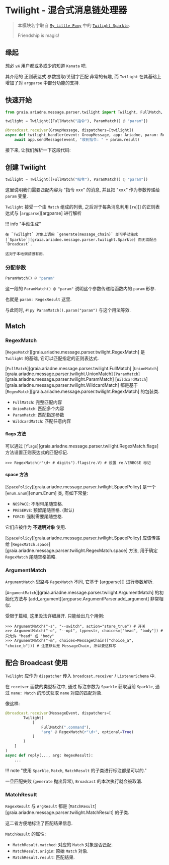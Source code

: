 # Twilight - 混合式消息链处理器

> 本模块名字取自 [`My Little Pony`](https://mlp.fandom.com/wiki/My_Little_Pony_Friendship_is_Magic_Wiki) 中的 [`Twilight Sparkle`](https://mlp.fandom.com/wiki/Twilight_Sparkle).
>
> Friendship is magic!

## 缘起

想必 [`v4`](../../appendix/terms/#v4) 用户都或多或少的知道 `Kanata` 吧.

其介绍的 正则表达式 参数提取/关键字匹配 非常的有趣, 而 `Twilight` 在其基础上增加了对 `argparse` 中部分功能的支持.

## 快速开始

```py
from graia.ariadne.message.parser.twilight import Twilight, FullMatch, ParamMatch, RegexResult

twilight = Twilight([FullMatch("指令"), ParamMatch() @ "param"])

@broadcast.receiver(GroupMessage, dispatchers=[twilight])
async def twilight_handler(event: GroupMessage, app: Ariadne, param: RegexResult):
    await app.sendMessage(event, "收到指令: " + param.result)
```

接下来, 让我们解析一下这段代码:

## 创建 Twilight

```py
twilight = Twilight([FullMatch("指令"), ParamMatch() @ "param"])
```

这里说明我们需要匹配内容为 "指令 xxx" 的消息, 并且把 "xxx" 作为参数传递给 `param` 变量.

`Twilight` 接受一个由 `Match` 组成的列表, 之后对于每条消息利用 [`re`][] 的正则表达式与 [`argparse`][argparse] 进行解析

!!! info "手动生成"

    在 `Twilight` 对象上调用 `generate(message_chain)` 即可手动生成
    [`Sparkle`][graia.ariadne.message.parser.twilight.Sparkle] 而无需配合 `Broadcast`.

    这对于本地调试很有用.
### 分配参数

```python
ParamMatch() @ "param"
```

这一段的 `ParamMatch() @ "param"` 说明这个参数传递给函数内的 `param` 形参.

也就是 `param: RegexResult` 这里.

与此同时, `#!py ParamMatch().param("param")` 与这个用法等效.

## Match

### RegexMatch

[`RegexMatch`][graia.ariadne.message.parser.twilight.RegexMatch] 是 `Twilight` 的基础, 它可以匹配指定的正则表达式.

[`FullMatch`][graia.ariadne.message.parser.twilight.FullMatch]
[`UnionMatch`][graia.ariadne.message.parser.twilight.UnionMatch]
[`ParamMatch`][graia.ariadne.message.parser.twilight.ParamMatch]
[`WildcardMatch`][graia.ariadne.message.parser.twilight.WildcardMatch]
都是基于 [`RegexMatch`][graia.ariadne.message.parser.twilight.RegexMatch] 的包装类.

- `FullMatch`: 完整匹配内容
- `UnionMatch`: 匹配多个内容
- `ParamMatch`: 匹配指定参数
- `WildcardMatch`: 匹配任意内容

#### flags 方法

可以通过 [`flags`][graia.ariadne.message.parser.twilight.RegexMatch.flags] 方法设置正则表达式的匹配标记.

```pycon
>>> RegexMatch(r"\d+ # digits").flags(re.V) # 设置 re.VERBOSE 标记
```

#### space 方法

[`SpacePolicy`][graia.ariadne.message.parser.twilight.SpacePolicy] 是一个 [`enum.Enum`][enum.Enum] 类, 有如下常量:

- `NOSPACE`: 不附带尾随空格.
- `PRESERVE`: 预留尾随空格. (默认)
- `FORCE`: 强制需要尾随空格.

它们应被作为 **不透明对象** 使用.

[`SpacePolicy`][graia.ariadne.message.parser.twilight.SpacePolicy]
应该传递给
[`RegexMatch.space`][graia.ariadne.message.parser.twilight.RegexMatch.space]
方法, 用于确定 `RegexMatch` 尾随空格策略.

### ArgumentMatch

`ArgumentMatch` 思路与 `RegexMatch` 不同, 它基于 [argparse][] 进行参数解析.

[`ArgumentMatch`][graia.ariadne.message.parser.twilight.ArgumentMatch]
的初始化方法与 [add_argument][argparse.ArgumentParser.add_argument] 非常相似.

受限于篇幅, 这里没法详细展开. 只能给出几个用例:

```pycon
>>> ArgumentMatch("-s", "--switch", action="store_true") # 开关
>>> ArgumentMatch("-o", "--opt", type=str, choices=["head", "body"]) # 只允许 "head" 或 "body"
>>> ArgumentMatch("-m", choices=MessageChain(["choice_a", "choice_b"])) # 注意默认是 MessageChain, 所以要这样写
```

## 配合 Broadcast 使用

`Twilight` 应作为 `dispatcher` 传入 `broadcast.receiver` / `ListenerSchema` 中.

在 `receiver` 函数的类型标注中, 通过 标注参数为 `Sparkle` 获取当前 `Sparkle`, 通过 `name: Match` 的形式获取 `name` 对应的匹配对象.

像这样:

```py
@broadcast.receiver(MessageEvent, dispatchers=[
        Twilight(
            [
                FullMatch(".command"),
                "arg" @ RegexMatch(r"\d+", optional=True)
            ]
        )
    ]
)
async def reply(..., arg: RegexResult):
    ...
```

!!! note "使用 `Sparkle`, `Match`, `MatchResult` 的子类进行标注都是可以的."

一旦匹配失败 (`generate` 抛出异常), `Broadcast` 的本次执行就会被取消.

### MatchResult

`RegexResult` 与 `ArgResult` 都是 [`MatchResult`][graia.ariadne.message.parser.twilight.MatchResult] 的子类.

这二者方便地标注了匹配结果信息.

`MatchResult` 的属性:

- `MatchResult.matched`: 对应的 `Match` 对象是否匹配.
- `MatchResult.origin`: 原始 `Match` 对象.
- `MatchResult.result`: 匹配结果.
